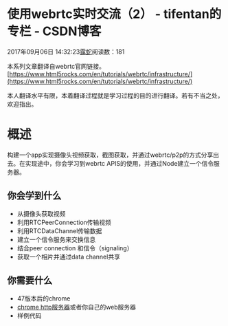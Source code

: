 # 使用webrtc实时交流（2） - tifentan的专栏 - CSDN博客

2017年09月06日 14:32:23[露蛇](https://me.csdn.net/tifentan)阅读数：181


本系列文章翻译自webrtc官网链接。 
[https://www.html5rocks.com/en/tutorials/webrtc/infrastructure/](https://www.html5rocks.com/en/tutorials/webrtc/infrastructure/)

本人翻译水平有限，本着翻译过程就是学习过程的目的进行翻译。若有不当之处，欢迎指出。

# 概述

构建一个app实现摄像头视频获取，截图获取，并通过webrtc/p2p的方式分享出去。在实现途中，你会学习到webrtc APIS的使用，并通过Node建立一个信令服务器。

## 你会学到什么
- 从摄像头获取视频
- 利用RTCPeerConnection传输视频
- 利用RTCDataChannel传输数据
- 建立一个信令服务来交换信息
- 结合peer connection 和信令（signaling）
- 获取一个相片并通过data channel共享

## 你需要什么
- 47版本后的chrome
- [chrome http服务器](https://chrome.google.com/webstore/detail/web-server-for-chrome/ofhbbkphhbklhfoeikjpcbhemlocgigb)或者你自己的web服务器
- 样例代码

